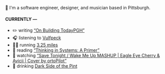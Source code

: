 👋 I'm a software engineer, designer, and musician based in Pittsburgh.

#### CURRENTLY —

* ✏️ writing [“On Building TodayPGH”](https://amoscato.com/journal/on-building-todaypgh/)
* 🎧 listening to [Vulfpeck](https://www.last.fm/music/Vulfpeck/_/Birds+of+a+Feather,+We+Rock+Together+(feat.+Antwaun+Stanley))
* 🏃‍♂️ running [3.25 miles](https://www.strava.com/activities/5007333704)
* 📘 reading [“Thinking in Systems: A Primer”](https://www.goodreads.com/book/show/18891716-thinking-in-systems)
* 🍿 watching [“Save Tonight &#x2F; Wake Me Up MASHUP | Eagle Eye Cherry &amp; Avicii | Cover by ortoPilot”](https://youtu.be/n-8VWGxN6yI)
* 🍺 drinking [Dark Side of the Pint](https://untappd.com/user/namoscato/checkin/1008162697)
